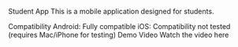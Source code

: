 Student App
This is a mobile application designed for students.

Compatibility
Android: Fully compatible
iOS: Compatibility not tested (requires Mac/iPhone for testing)
Demo Video
Watch the video here
